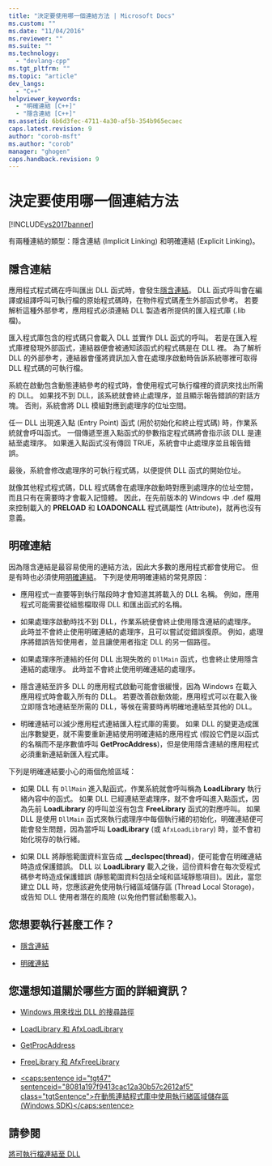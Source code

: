```yaml
---
title: "決定要使用哪一個連結方法 | Microsoft Docs"
ms.custom: ""
ms.date: "11/04/2016"
ms.reviewer: ""
ms.suite: ""
ms.technology: 
  - "devlang-cpp"
ms.tgt_pltfrm: ""
ms.topic: "article"
dev_langs: 
  - "C++"
helpviewer_keywords: 
  - "明確連結 [C++]"
  - "隱含連結 [C++]"
ms.assetid: 6b6d3fec-4711-4a30-af5b-354b965ecaec
caps.latest.revision: 9
author: "corob-msft"
ms.author: "corob"
manager: "ghogen"
caps.handback.revision: 9
---
```

# 決定要使用哪一個連結方法
[!INCLUDE[vs2017banner](../assembler/inline/includes/vs2017banner.md)]

有兩種連結的類型：隱含連結 \(Implicit Linking\) 和明確連結 \(Explicit Linking\)。  
  
## 隱含連結  
 應用程式程式碼在呼叫匯出 DLL 函式時，會發生[隱含連結](../build/linking-implicitly.md)。  DLL 函式呼叫會在編譯或組譯呼叫可執行檔的原始程式碼時，在物件程式碼產生外部函式參考。  若要解析這種外部參考，應用程式必須連結 DLL 製造者所提供的匯入程式庫 \(.lib 檔\)。  
  
 匯入程式庫包含的程式碼只會載入 DLL 並實作 DLL 函式的呼叫。  若是在匯入程式庫裡發現外部函式，連結器便會被通知該函式的程式碼是在 DLL 裡。  為了解析 DLL 的外部參考，連結器會僅將資訊加入會在處理序啟動時告訴系統哪裡可取得 DLL 程式碼的可執行檔。  
  
 系統在啟動包含動態連結參考的程式時，會使用程式可執行檔裡的資訊來找出所需的 DLL。  如果找不到 DLL，該系統就會終止處理序，並且顯示報告錯誤的對話方塊。  否則，系統會將 DLL 模組對應到處理序的位址空間。  
  
 任一 DLL 出現進入點 \(Entry Point\) 函式 \(用於初始化和終止程式碼\) 時，作業系統就會呼叫函式。  一個傳遞至進入點函式的參數指定程式碼將會指示該 DLL 是連結至處理序。  如果進入點函式沒有傳回 TRUE，系統會中止處理序並且報告錯誤。  
  
 最後，系統會修改處理序的可執行程式碼，以便提供 DLL 函式的開始位址。  
  
 就像其他程式程式碼，DLL 程式碼會在處理序啟動時對應到處理序的位址空間，而且只有在需要時才會載入記憶體。  因此，在先前版本的 Windows 中 .def 檔用來控制載入的 **PRELOAD** 和 **LOADONCALL** 程式碼屬性 \(Attribute\)，就再也沒有意義。  
  
## 明確連結  
 因為隱含連結是最容易使用的連結方法，因此大多數的應用程式都會使用它。  但是有時也必須使用[明確連結](../build/linking-explicitly.md)。  下列是使用明確連結的常見原因：  
  
-   應用程式一直要等到執行階段時才會知道其將載入的 DLL 名稱。  例如，應用程式可能需要從組態檔取得 DLL 和匯出函式的名稱。  
  
-   如果處理序啟動時找不到 DLL，作業系統便會終止使用隱含連結的處理序。  此時並不會終止使用明確連結的處理序，且可以嘗試從錯誤復原。  例如，處理序將錯誤告知使用者，並且讓使用者指定 DLL 的另一個路徑。  
  
-   如果處理序所連結的任何 DLL 出現失敗的 `DllMain` 函式，也會終止使用隱含連結的處理序。  此時並不會終止使用明確連結的處理序。  
  
-   隱含連結至許多 DLL 的應用程式啟動可能會很緩慢，因為 Windows 在載入應用程式時會載入所有的 DLL。  若要改善啟動效能，應用程式可以在載入後立即隱含地連結至所需的 DLL，等候在需要時再明確地連結至其他的 DLL。  
  
-   明確連結可以減少應用程式連結匯入程式庫的需要。  如果 DLL 的變更造成匯出序數變更，就不需要重新連結使用明確連結的應用程式 \(假設它們是以函式的名稱而不是序數值呼叫 **GetProcAddress**\)，但是使用隱含連結的應用程式必須重新連結新匯入程式庫。  
  
 下列是明確連結要小心的兩個危險區域：  
  
-   如果 DLL 有 `DllMain` 進入點函式，作業系統就會呼叫稱為 **LoadLibrary** 執行緒內容中的函式。  如果 DLL 已經連結至處理序，就不會呼叫進入點函式，因為先前 **LoadLibrary** 的呼叫並沒有包含 **FreeLibrary** 函式的對應呼叫。  如果 DLL 是使用 `DllMain` 函式來執行處理序中每個執行緒的初始化，明確連結便可能會發生問題，因為當呼叫 **LoadLibrary** \(或 `AfxLoadLibrary`\) 時，並不會初始化現存的執行緒。  
  
-   如果 DLL 將靜態範圍資料宣告成 **\_\_declspec\(thread\)**，便可能會在明確連結時造成保護錯誤。  DLL 以 **LoadLibrary** 載入之後，這份資料會在每次受程式碼參考時造成保護錯誤 \(靜態範圍資料包括全域和區域靜態項目\)。因此，當您建立 DLL 時，您應該避免使用執行緒區域儲存區 \(Thread Local Storage\)，或告知 DLL 使用者潛在的風險 \(以免他們嘗試動態載入\)。  
  
## 您想要執行甚麼工作？  
  
-   [隱含連結](../build/linking-implicitly.md)  
  
-   [明確連結](../build/linking-explicitly.md)  
  
## 您還想知道關於哪些方面的詳細資訊？  
  
-   [Windows 用來找出 DLL 的搜尋路徑](../build/search-path-used-by-windows-to-locate-a-dll.md)  
  
-   [LoadLibrary 和 AfxLoadLibrary](../build/loadlibrary-and-afxloadlibrary.md)  
  
-   [GetProcAddress](../build/getprocaddress.md)  
  
-   [FreeLibrary 和 AfxFreeLibrary](../build/freelibrary-and-afxfreelibrary.md)  
  
-   [\<caps:sentence id\="tgt47" sentenceid\="8081a197f9413cac12a30b57c2612af5" class\="tgtSentence"\>在動態連結程式庫中使用執行緒區域儲存區 \(Windows SDK\)\<\/caps:sentence\>](http://msdn.microsoft.com/library/windows/desktop/ms686997)  
  
## 請參閱  
 [將可執行檔連結至 DLL](../build/linking-an-executable-to-a-dll.md)